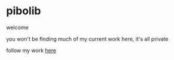 # pibolib
welcome

you won't be finding much of my current work here, it's all private

follow my work [here](https://www.pibolib.xyz/)
